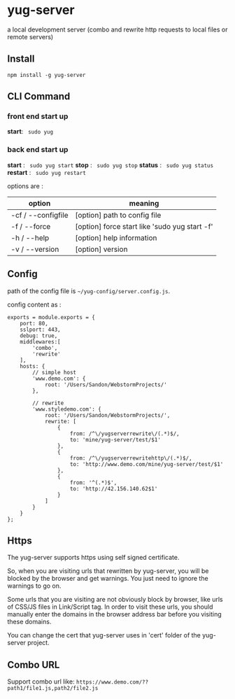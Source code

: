 # yug-server
a local development server (combo and rewrite http requests to local files or remote servers)

## Install
` npm install -g yug-server `

## CLI Command
### front end start up
**start**: ` sudo yug`

### back end start up
**start**    : ` sudo yug start`
**stop**     : ` sudo yug stop`
**status**   : ` sudo yug status`
**restart**  : ` sudo yug restart`

options are :

| option              | meaning                      |
| ------------------- | ---------------------------- |
| -cf  / --configfile | [option] path to config file |
| -f   / --force      | [option] force start like 'sudo yug start -f'       |
| -h   / --help       | [option] help information    |
| -v   / --version    | [option] version             |


## Config
path of the config file is ` ~/yug-config/server.config.js `.

config content as :

    exports = module.exports = {
        port: 80,
        sslport: 443,
        debug: true,
    	middlewares:[
    	    'combo',
    		'rewrite'
    	],
    	hosts: {
    		// simple host
    		'www.demo.com': {
    			root: '/Users/Sandon/WebstormProjects/'
    		},

    		// rewrite
    		'www.styledemo.com': {
    			root: '/Users/Sandon/WebstormProjects/',
    			rewrite: [
                    {
                        from: /^\/yugserverrewrite\/(.*)$/,
                        to: 'mine/yug-server/test/$1'
                    },
                    {
                        from: /^\/yugserverrewritehttp\/(.*)$/,
                        to: 'http://www.demo.com/mine/yug-server/test/$1'
                    },
                    {
                        from: '^(.*)$',
                        to: 'http://42.156.140.62$1'
                    }
                ]
    		}
    	}
    };


## Https
The yug-server supports https using self signed certificate.

So, when you are visiting urls that rewritten by yug-server, you will be blocked by the browser and get warnings.
You just need to ignore the warnings to go on.

Some urls that you are visiting are not obviously block by browser, like urls of CSS/JS files in Link/Script tag.
In order to visit these urls, you should manually enter the domains in the browser address bar before you visiting these domains.

You can change the cert that yug-server uses in 'cert' folder of the yug-server project.

## Combo URL
Support combo url like: `https://www.demo.com/??path1/file1.js,path2/file2.js`
